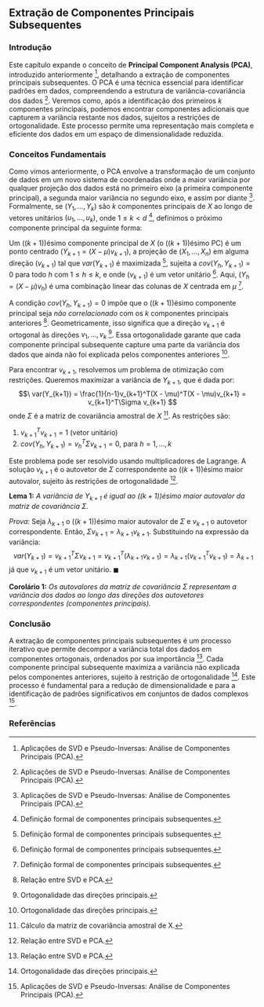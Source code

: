 ## Extração de Componentes Principais Subsequentes

### Introdução
Este capítulo expande o conceito de **Principal Component Analysis (PCA)**, introduzido anteriormente [^768], detalhando a extração de componentes principais subsequentes. O PCA é uma técnica essencial para identificar padrões em dados, compreendendo a estrutura de variância-covariância dos dados [^768]. Veremos como, após a identificação dos primeiros *k* componentes principais, podemos encontrar componentes adicionais que capturem a variância restante nos dados, sujeitos a restrições de ortogonalidade. Este processo permite uma representação mais completa e eficiente dos dados em um espaço de dimensionalidade reduzida.

### Conceitos Fundamentais
Como vimos anteriormente, o PCA envolve a transformação de um conjunto de dados em um novo sistema de coordenadas onde a maior variância por qualquer projeção dos dados está no primeiro eixo (a primeira componente principal), a segunda maior variância no segundo eixo, e assim por diante [^768]. Formalmente, se $(Y_1, ..., Y_k)$ são *k* componentes principais de *X* ao longo de vetores unitários $(u_1, ..., u_k)$, onde $1 \leq k < d$ [^772], definimos o próximo componente principal da seguinte forma:

Um $((k+1))$ésimo componente principal de *X* (o $((k+1))$ésimo PC) é um ponto centrado $(Y_{k+1} = (X - \mu)v_{k+1})$, a projeção de $(X_1, ..., X_n)$ em alguma direção $(v_{k+1})$ tal que $var(Y_{k+1})$ é maximizada [^772], sujeita a $cov(Y_h, Y_{k+1}) = 0$ para todo *h* com $1 \leq h \leq k$, e onde $(v_{k+1})$ é um vetor unitário [^772]. Aqui, $(Y_h = (X - \mu)v_h)$ é uma combinação linear das colunas de *X* centrada em $\mu$ [^772].

A condição $cov(Y_h, Y_{k+1}) = 0$ impõe que o $((k+1))$ésimo componente principal seja *não correlacionado* com os *k* componentes principais anteriores [^774]. Geometricamente, isso significa que a direção $v_{k+1}$ é ortogonal às direções $v_1, ..., v_k$ [^775]. Essa ortogonalidade garante que cada componente principal subsequente capture uma parte da variância dos dados que ainda não foi explicada pelos componentes anteriores [^775].

Para encontrar $v_{k+1}$, resolvemos um problema de otimização com restrições. Queremos maximizar a variância de $Y_{k+1}$, que é dada por:
$$\
var(Y_{k+1}) = \frac{1}{n-1}v_{k+1}^T(X - \mu)^T(X - \mu)v_{k+1} = v_{k+1}^T\Sigma v_{k+1}
$$
onde $\Sigma$ é a matriz de covariância amostral de *X* [^769]. As restrições são:
1.  $v_{k+1}^Tv_{k+1} = 1$ (vetor unitário)
2.  $cov(Y_h, Y_{k+1}) = v_h^T\Sigma v_{k+1} = 0$, para $h = 1, ..., k$

Este problema pode ser resolvido usando multiplicadores de Lagrange. A solução $v_{k+1}$ é o autovetor de $\Sigma$ correspondente ao $((k+1))$ésimo maior autovalor, sujeito às restrições de ortogonalidade [^774].

**Lema 1:** *A variância de $Y_{k+1}$ é igual ao $((k+1))$ésimo maior autovalor da matriz de covariância $\Sigma$.*

*Prova:* Seja $\lambda_{k+1}$ o $((k+1))$ésimo maior autovalor de $\Sigma$ e $v_{k+1}$ o autovetor correspondente. Então, $\Sigma v_{k+1} = \lambda_{k+1} v_{k+1}$. Substituindo na expressão da variância:
$$\
var(Y_{k+1}) = v_{k+1}^T\Sigma v_{k+1} = v_{k+1}^T(\lambda_{k+1} v_{k+1}) = \lambda_{k+1} (v_{k+1}^Tv_{k+1}) = \lambda_{k+1}
$$
já que $v_{k+1}$ é um vetor unitário. $\blacksquare$

**Corolário 1:** *Os autovalores da matriz de covariância $\Sigma$ representam a variância dos dados ao longo das direções dos autovetores correspondentes (componentes principais).*

### Conclusão
A extração de componentes principais subsequentes é um processo iterativo que permite decompor a variância total dos dados em componentes ortogonais, ordenados por sua importância [^774]. Cada componente principal subsequente maximiza a variância não explicada pelos componentes anteriores, sujeito à restrição de ortogonalidade [^775]. Este processo é fundamental para a redução de dimensionalidade e para a identificação de padrões significativos em conjuntos de dados complexos [^768].

### Referências
[^768]: Aplicações de SVD e Pseudo-Inversas: Análise de Componentes Principais (PCA).
[^769]: Cálculo da matriz de covariância amostral de X.
[^772]: Definição formal de componentes principais subsequentes.
[^774]: Relação entre SVD e PCA.
[^775]: Ortogonalidade das direções principais.
<!-- END -->